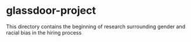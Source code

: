 # glassdoor-project
This directory contains the beginning of research surrounding gender and racial bias in the hiring process
